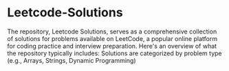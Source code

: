 # Leetcode-Solutions
 The repository, Leetcode Solutions, serves as a comprehensive collection of solutions for problems available on LeetCode, a popular online platform for coding practice and interview preparation. Here's an overview of what the repository typically includes:
Solutions are categorized by problem type (e.g., Arrays, Strings, Dynamic Programming) 

